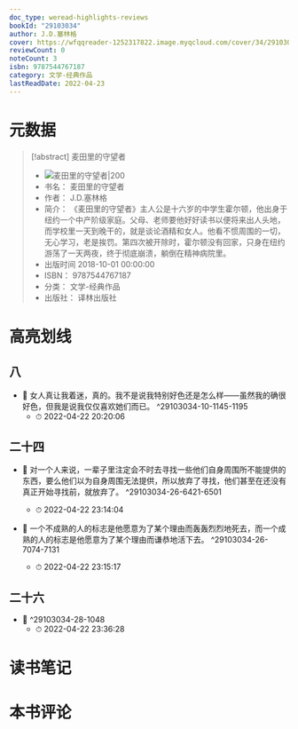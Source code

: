 ```yaml
---
doc_type: weread-highlights-reviews
bookId: "29103034"
author: J.D.塞林格
cover: https://wfqqreader-1252317822.image.myqcloud.com/cover/34/29103034/t7_29103034.jpg
reviewCount: 0
noteCount: 3
isbn: 9787544767187
category: 文学-经典作品
lastReadDate: 2022-04-23
---
```

# 元数据
> [!abstract] 麦田里的守望者
> - ![ 麦田里的守望者|200](https://wfqqreader-1252317822.image.myqcloud.com/cover/34/29103034/t7_29103034.jpg)
> - 书名： 麦田里的守望者
> - 作者： J.D.塞林格
> - 简介： 《麦田里的守望者》主人公是十六岁的中学生霍尔顿，他出身于纽约一个中产阶级家庭。父母、老师要他好好读书以便将来出人头地，而学校里一天到晚干的，就是谈论酒精和女人。他看不惯周围的一切，无心学习，老是挨罚。第四次被开除时，霍尔顿没有回家，只身在纽约游荡了一天两夜，终于彻底崩溃，躺倒在精神病院里。
> - 出版时间 2018-10-01 00:00:00
> - ISBN： 9787544767187
> - 分类： 文学-经典作品
> - 出版社： 译林出版社

# 高亮划线

## 八


- 📌 女人真让我着迷，真的。我不是说我特别好色还是怎么样——虽然我的确很好色，但我是说我仅仅喜欢她们而已。 ^29103034-10-1145-1195
    - ⏱ 2022-04-22 20:20:06 
## 二十四


- 📌 对一个人来说，一辈子里注定会不时去寻找一些他们自身周围所不能提供的东西，要么他们以为自身周围无法提供，所以放弃了寻找，他们甚至在还没有真正开始寻找前，就放弃了。 ^29103034-26-6421-6501
    - ⏱ 2022-04-22 23:14:04 

- 📌 一个不成熟的人的标志是他愿意为了某个理由而轰轰烈烈地死去，而一个成熟的人的标志是他愿意为了某个理由而谦恭地活下去。 ^29103034-26-7074-7131
    - ⏱ 2022-04-22 23:15:17 
## 二十六


- 📌  ^29103034-28-1048
    - ⏱ 2022-04-22 23:36:28 
# 读书笔记

# 本书评论
